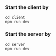 ### Start the client by 
```
cd client
npm run dev
```

### Start the server by
```
cd server
npm run dev
```
